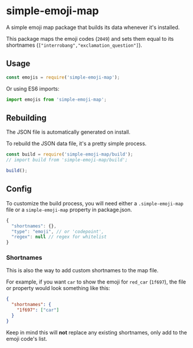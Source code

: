 # simple-emoji-map

A simple emoji map package that builds its data whenever it's installed.

This package maps the emoji codes (`2049`) and sets them equal to its shortnames (`["interrobang","exclamation_question"]`).

## Usage

```js
const emojis = require('simple-emoji-map');
```

Or using ES6 imports:

```js
import emojis from 'simple-emoji-map';
```

## Rebuilding

The JSON file is automatically generated on install.

To rebuild the JSON data file, it's a pretty simple process.

```js
const build = require('simple-emoji-map/build');
// import build from 'simple-emoji-map/build';

build();
```

## Config

To customize the build process, you will need either a `.simple-emoji-map` file or a `simple-emoji-map` property in package.json.

```js
{
  "shortnames": {},
  "type": "emoji", // or 'codepoint',
  "regex": null // regex for whitelist
}
```

### Shortnames

This is also the way to add custom shortnames to the map file.

For example, if you want `car` to show the emoji for `red_car` (`1f697`), the file or property would look something like this:

```json
{
  "shortnames": {
    "1f697": ["car"]
  }
}
```

Keep in mind this will **not** replace any existing shortnames, only add to the emoji code's list.
